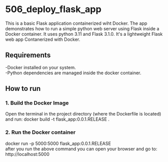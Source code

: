 # 506_deploy_flask_app
This is a basic Flask application containerized wiht Docker. The app demonstrates how to run a simple python web server using Flask inside a Docker container. It uses python 3.11 and Flask 3.1.0.
It's a lightweight Flask web app Contanerized with Docker.

## Requirements

-Docker installed on your system. <br>
-Python dependencies are managed inside the docker container.

## How to run 
### 1. Build the Docker Image

Open the terminal in the project directory (where the Dockerfile is located) and run: docker build -t flask_app:0.0.1.RELEASE . 

### 2. Run the Docker container

docker run -p 5000:5000 flask_app:0.0.1.RELEASE <br>
after you run the above command you can open your browser and go to: http://localhost:5000

